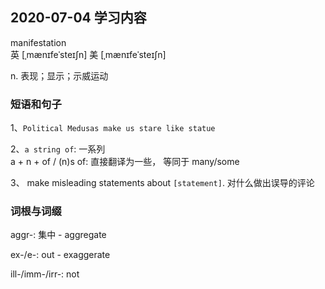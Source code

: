 ## 2020-07-04 学习内容

manifestation  
 英  [ˌmænɪfeˈsteɪʃn]   美  [ˌmænɪfeˈsteɪʃn]

n. 表现；显示；示威运动




### 短语和句子
1、`Political Medusas make us stare like statue`

2、`a string of`: 一系列                    
a + n + of / (n)s of: 直接翻译为一些， 等同于 many/some

3、 make misleading statements about `[statement]`. 对什么做出误导的评论 


### 词根与词缀
aggr-: 集中
    - aggregate
    
ex-/e-: out
    - exaggerate

ill-/imm-/irr-: not
